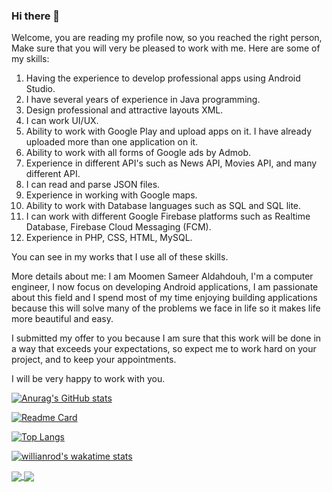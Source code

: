 ### Hi there 👋

Welcome, you are reading my profile now, so you reached the right person, Make sure that you will very be pleased to work with me. Here are some of my skills:

1. Having the experience to develop professional apps using Android Studio.
2. I have several years of experience in Java programming.
3. Design professional and attractive layouts XML.
4. I can work UI/UX.
5. Ability to work with Google Play and upload apps on it. I have already uploaded more than one application on it.
6. Ability to work with all forms of Google ads by Admob.
7. Experience in different API's such as News API, Movies API, and many different API.
8. I can read and parse JSON files.
9. Experience in working with Google maps.
10. Ability to work with Database languages such as SQL and SQL lite.
11. I can work with different Google Firebase platforms such as Realtime Database, Firebase Cloud Messaging (FCM).
12. Experience in PHP, CSS, HTML, MySQL.

You can see in my works that I use all of these skills.

More details about me:
I am Moomen Sameer Aldahdouh, I'm a computer engineer, I now focus on developing Android applications, I am passionate about this field and I spend most of my time enjoying building applications because this will solve many of the problems we face in life so it makes life more beautiful and easy.

I submitted my offer to you because I am sure that this work will be done in a way that exceeds your expectations, so expect me to work hard on your project, and to keep your appointments.

I will be very happy to work with you.

[![Anurag's GitHub stats](https://github-readme-stats.vercel.app/api?username=moomenaldahdouh)](https://github.com/anuraghazra/github-readme-stats)

[![Readme Card](https://github-readme-stats.vercel.app/api/pin/?username=moomenaldahdouh&repo=github-readme-stats)](https://github.com/anuraghazra/github-readme-stats)

[![Top Langs](https://github-readme-stats.vercel.app/api/top-langs/?username=moomenaldahdouh&layout=compact)](https://github.com/anuraghazra/github-readme-stats)

[![willianrod's wakatime stats](https://github-readme-stats.vercel.app/api/wakatime?username=moomenaldahdouh)](https://github.com/anuraghazra/github-readme-stats)

<a href="https://github.com/anuraghazra/github-readme-stats">
  <img align="center" src="https://github-readme-stats.vercel.app/api/pin/?username=moomenaldahdouh&repo=github-readme-stats" />
</a>
<a href="https://github.com/anuraghazra/convoychat">
  <img align="center" src="https://github-readme-stats.vercel.app/api/pin/?username=moomenaldahdouh&repo=convoychat" />
</a>



